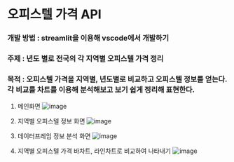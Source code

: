 # 오피스텔 가격 API
### 개발 방법 : streamlit을 이용해 vscode에서 개발하기
### 주제 : 년도 별로 전국의 각 지역별 오피스텔 가격 정리
### 목적 : 오피스텔 가격을 지역별, 년도별로 비교하고 오피스텔 정보를 얻는다. 각 비교를 차트를 이용해 분석해보고 보기 쉽게 정리해 표현한다.

1. 메인화면
![image](https://user-images.githubusercontent.com/96038765/161719804-620c8ab8-3708-448c-ba52-a1d07d65421f.png)

2. 지역별 오피스텔 정보 화면
![image](https://user-images.githubusercontent.com/96038765/161719976-7bcda341-e4c3-4b57-8345-4761cdfb7712.png)

3. 데이터프레임 정보 분석 화면
![image](https://user-images.githubusercontent.com/96038765/161720213-9d757621-3278-43f4-92a0-ae9fe83e0f93.png)

4. 지역별 오피스텔 가격 바차트, 라인차트로 비교하여 나타내기 
![image](https://user-images.githubusercontent.com/96038765/161720421-1a55d352-8fe0-4d69-9954-4af1094b9498.png)
